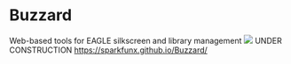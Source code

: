 # Buzzard
Web-based tools for EAGLE silkscreen and library management
<img src="https://github.com/sparkfunX/Buzzard/raw/master/logo-1.png">
UNDER CONSTRUCTION
https://sparkfunx.github.io/Buzzard/
